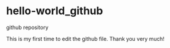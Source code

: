 # hello-world_github
github repository

This is my first time to edit the github file. Thank you very much!

